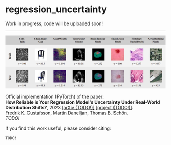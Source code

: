 # regression_uncertainty

Work in progress, code will be uploaded soon!




***

![overview image](regression_uncertainty.png)

Official implementation (PyTorch) of the paper: \
**How Reliable is Your Regression Model's Uncertainty Under Real-World Distribution Shifts?**, 2023 [[arXiv (TODO!)]]() [[project (TODO!)]](). \
[Fredrik K. Gustafsson](http://www.fregu856.com/), [Martin Danelljan](https://martin-danelljan.github.io/), [Thomas B. Schön](http://user.it.uu.se/~thosc112/). \
_TODO!_

If you find this work useful, please consider citing:
```
TODO!
```



